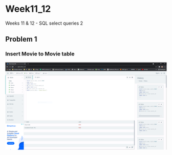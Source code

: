 # Week11_12
Weeks 11 &amp; 12 - SQL select queries 2

## Problem 1

### Insert Movie to Movie table
<img src="./screenshots/problem1.PNG">
